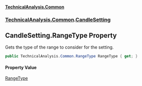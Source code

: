 #### [TechnicalAnalysis.Common](Atypical.TechnicalAnalysis.Common.md 'Atypical.TechnicalAnalysis.Common')
### [TechnicalAnalysis.Common](Atypical.TechnicalAnalysis.Common.md#TechnicalAnalysis.Common 'TechnicalAnalysis.Common').[CandleSetting](CandleSetting.md 'TechnicalAnalysis.Common.CandleSetting')

## CandleSetting.RangeType Property

Gets the type of the range to consider for the setting.

```csharp
public TechnicalAnalysis.Common.RangeType RangeType { get; }
```

#### Property Value
[RangeType](RangeType.md 'TechnicalAnalysis.Common.RangeType')